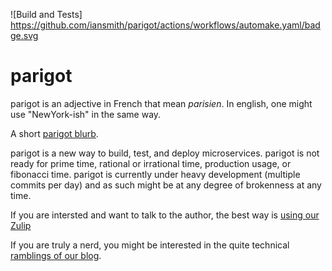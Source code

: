 
![Build and Tests]
https://github.com/iansmith/parigot/actions/workflows/automake.yaml/badge.svg

# parigot
parigot is an adjective in French that mean _parisien_.  In english, one might use "NewYork-ish" in the same way.

A short [parigot blurb](https://parigot.info).

parigot is a new way to build, test, and deploy microservices.   parigot is not ready for prime time,
rational or irrational time, production usage, or fibonacci time.  parigot is currently under heavy development (multiple commits per day) and as such might be at any degree of brokenness at any time. 

If you are intersted and want to talk to the author, the best way is [using our Zulip](https://parigot.zulipchat.com/join/stxzegg6orzl2srr54nhjwgh/)

If you are truly a nerd, you might be interested in the quite technical 
[ramblings of our blog](https://parigot.info/posts/).


